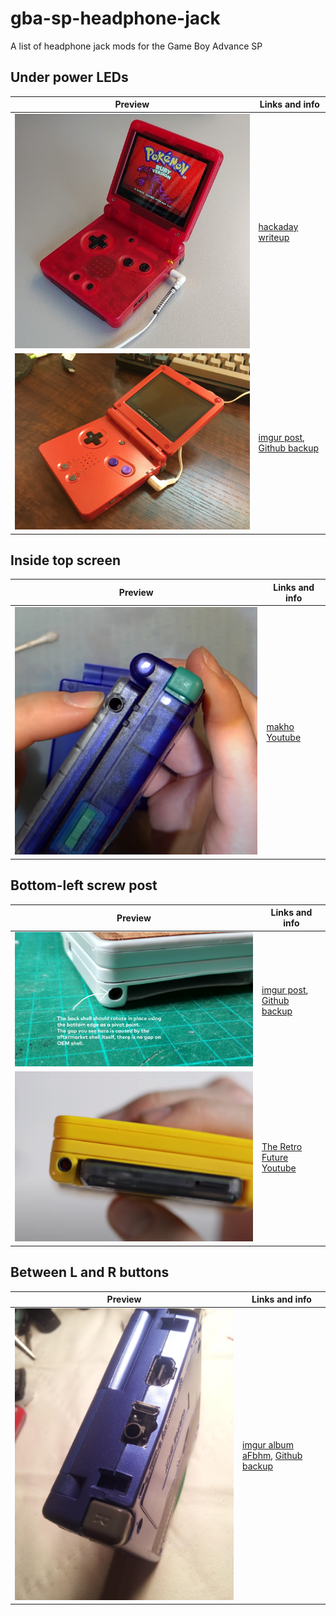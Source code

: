 # gba-sp-headphone-jack
 A list of headphone jack mods for the Game Boy Advance SP

## Under power LEDs

Preview | Links and info
------------ | -------------
![](hackaday-173427-gba-sp-headphone-jack-mod-thumbnail.jpg) | [hackaday writeup](https://hackaday.io/project/173427-gba-sp-headphone-jack-mod)
![](imgur-da826qH/1%20-%209PAMmfi.jpg)| [imgur post](https://imgur.com/a/da826qH), [Github backup](imgur-da826qH/)

## Inside top screen

Preview | Links and info
------------ | -------------
![](youtube-L5i0NNrpfFw-thumbnail.png) | [makho Youtube](https://www.youtube.com/watch?v=L5i0NNrpfFw)

## Bottom-left screw post

Preview | Links and info
------------ | -------------
![](imgur-mqhpRvp/8%20-%20LQ98QbA.jpg) | [imgur post](https://imgur.com/a/mqhpRvp), [Github backup](imgur-mqhpRvp/)
![](youtube-MOywVfRrYTg-thumbnail.png) | [The Retro Future Youtube](https://www.youtube.com/watch?v=MOywVfRrYTg)

## Between L and R buttons

Preview | Links and info
------------ | -------------
![](imgur-aFbhm/1%20-%20JcI5gWH.jpg) | [imgur album aFbhm](https://imgur.com/a/aFbhm), [Github backup](imgur-aFbhm/)
